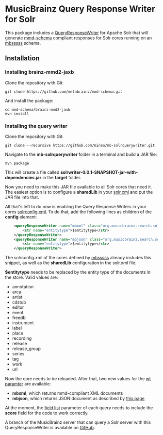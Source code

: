 # MusicBrainz Query Response Writer for Solr

This package includes a
[QueryResponseWriter](https://cwiki.apache.org/confluence/display/solr/Response+Writers)
for Apache Solr that will generate
[mmd-schema](https://github.com/metabrainz/mmd-schema) compliant responses
for Solr cores running on an [mbsssss](https://github.com/mineo/mbsssss) schema.

## Installation

### Installing brainz-mmd2-jaxb

Clone the repository with Git:

    git clone https://github.com/metabrainz/mmd-schema.git

And install the package:

    cd mmd-schema/brainz-mmd2-jaxb
    mvn install

### Installing the query writer

Clone the repository with Git:

    git clone --recursive https://github.com/mineo/mb-solrquerywriter.git

Navigate to the **mb-solrquerywriter** folder in a terminal and build a JAR
file:

    mvn package

This will create a file called
**solrwriter-0.0.1-SNAPSHOT-jar-with-dependencies.jar** in the **target** folder.

Now you need to make this JAR file available to all Solr cores that need it.
The easiest option is to configure a **sharedLib** in your
[solr.xml](https://cwiki.apache.org/confluence/display/solr/Format+of+solr.xml)
and put the JAR file into that.

All that's left to do now is enabling the Query Response Writers in your cores
[solrconfig.xml](https://cwiki.apache.org/confluence/display/solr/Configuring+solrconfig.xml).
To do that, add the following lines as children of the **config** element:

```xml
    <queryResponseWriter name="mbxml" class="org.musicbrainz.search.solrwriter.MBXMLWriter">
        <str name="entitytype">$entitytype</str>
    </queryResponseWriter>
    <queryResponseWriter name="mbjson" class="org.musicbrainz.search.solrwriter.MBJSONWriter">
        <str name="entitytype">$entitytype</str>
    </queryResponseWriter>
```

The solrconfig.xml of the cores defined by
[mbsssss](https://github.com/mineo/mbsssss) already includes this snippet, as
well as the **sharedLib** configuration in the solr.xml file.

**$entitytype** needs to be replaced by the entity type of the documents in the store.
Valid values are:

- annotation
- area
- artist
- cdstub
- editor
- event
- freedb
- instrument
- label
- place
- recording
- release
- release_group
- series
- tag
- work
- url

Now the core needs to be reloaded.
After that, two new values for the
[wt paramter](https://cwiki.apache.org/confluence/display/solr/Response+Writers)
are available:

- **mbxml**, which returns mmd-compliant XML documents
- **mbjson**, which returns JSON document as described by
  [this page](https://beta.musicbrainz.org/doc/Development/JSON_Web_Service)

At the moment, the
[field list](https://cwiki.apache.org/confluence/display/solr/Common+Query+Parameters#CommonQueryParameters-Thefl)
parameter of each query needs to include the **score** field for the code to
work correctly.

A branch of the MusicBrainz server that can query a Solr server with this
QueryResponseWriter is available on
[GitHub](https://github.com/mineo/musicbrainz-server/tree/solr-search).
